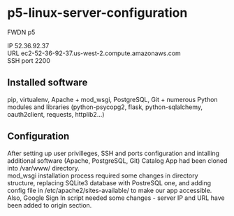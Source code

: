 # p5-linux-server-configuration
FWDN p5

IP 52.36.92.37  
URL ec2-52-36-92-37.us-west-2.compute.amazonaws.com  
SSH port 2200  

## Installed software
pip, virtualenv, Apache + mod_wsgi, PostgreSQL, Git + numerous Python modules and libraries (python-psycopg2, flask, python-sqlalchemy, oauth2client, requests, httplib2...)

## Configuration
After setting up user privilleges, SSH and ports configuration and intalling additional software (Apache, PostgreSQL, Git) Catalog App had been cloned into /var/www/ directory.  
mod_wsgi installation process required some changes in directory structure, replacing SQLite3 database with PostreSQL one, and adding config file in /etc/apache2/sites-available/ to make our app accessible.  
Also, Google Sign In script needed some changes - server IP and URL have been added to origin section.
